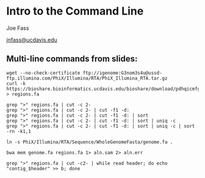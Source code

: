 Intro to the Command Line
==========================

Joe Fass

jnfass@ucdavis.edu

Multi-line commands from slides:
--------------------------------


    wget --no-check-certificate ftp://igenome:G3nom3s4u@ussd-ftp.illumina.com/PhiX/Illumina/RTA/PhiX_Illumina_RTA.tar.gz
    curl -k https://bioshare.bioinformatics.ucdavis.edu/bioshare/download/pdhqicmfgw2bra8/variant.neighborhoods.fa > regions.fa
   
    grep ">" regions.fa | cut -c 2-
    grep ">" regions.fa | cut -c 2- | cut -f1 -d:
    grep ">" regions.fa | cut -c 2- | cut -f1 -d: | sort
    grep ">" regions.fa | cut -c 2- | cut -f1 -d: | sort | uniq -c
    grep ">" regions.fa | cut -c 2- | cut -f1 -d: | sort | uniq -c | sort -rn -k1,1

    ln -s PhiX/Illumina/RTA/Sequence/WholeGenomeFasta/genome.fa .
    
    bwa mem genome.fa regions.fa 1> aln.sam 2> aln.err

    grep ">" regions.fa | cut -c2- | while read header; do echo "contig_$header" >> b; done




 
